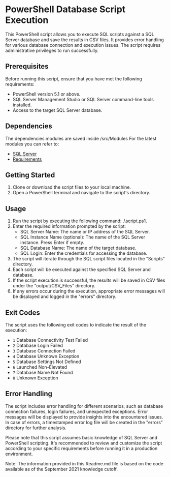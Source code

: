 
# PowerShell Database Script Execution

This PowerShell script allows you to execute SQL scripts against a SQL Server database and save the results in CSV files. It provides error handling for various database connection and execution issues. The script requires administrative privileges to run successfully.

## Prerequisites

Before running this script, ensure that you have met the following requirements:

- PowerShell version 5.1 or above.
- SQL Server Management Studio or SQL Server command-line tools installed.
- Access to the target SQL Server database.

## Dependencies

The dependencies modules are saved inside /src/Modules
For the latest modules you can refer to:
- [SQL Server](https://www.powershellgallery.com/packages/SqlServer/22.1.1) 
- [Requirements](https://www.powershellgallery.com/packages/Requirements/2.3.6)

## Getting Started

1. Clone or download the script files to your local machine.
2. Open a PowerShell terminal and navigate to the script's directory.

## Usage
1. Run the script by executing the following command: .\script.ps1.
2. Enter the required information prompted by the script:
    - SQL Server Name: The name or IP address of the SQL Server.
    - SQL Instance Name (optional): The name of the SQL Server instance. Press Enter if empty.
    - SQL Database Name: The name of the target database.
    - SQL Login: Enter the credentials for accessing the database.
3. The script will iterate through the SQL script files located in the "Scripts" directory.
4. Each script will be executed against the specified SQL Server and database.
6. If the script execution is successful, the results will be saved in CSV files under the "output/CSV_Files" directory.
7. If any errors occur during the execution, appropriate error messages will be displayed and logged in the "errors" directory.


## Exit Codes
The script uses the following exit codes to indicate the result of the execution:

- `1` Database Connectivity Test Failed
- `2` Database Login Failed
- `3` Database Connection Failed
- `4` Database Unknown Exception
- `5` Database Settings Not Defined
- `6` Launched Non-Elevated
- `7` Database Name Not Found
- `8` Unknown Exception


## Error Handling

The script includes error handling for different scenarios, such as database connection failures, login failures, and unexpected exceptions. Error messages will be displayed to provide insights into the encountered issues. In case of errors, a timestamped error log file will be created in the "errors" directory for further analysis.

Please note that this script assumes basic knowledge of SQL Server and PowerShell scripting. It's recommended to review and customize the script according to your specific requirements before running it in a production environment.

Note: The information provided in this Readme.md file is based on the code available as of the September 2021 knowledge cutoff.
